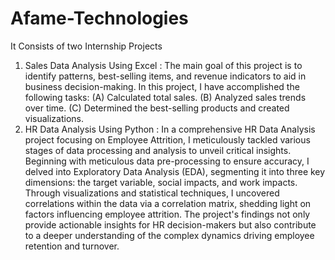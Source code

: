 # Afame-Technologies
It Consists of two Internship Projects 
1. Sales Data Analysis Using Excel : The main goal of this project is to identify patterns, best-selling items, and revenue indicators to aid in business decision-making. In this project, I have accomplished the following tasks: (A) Calculated total sales. (B) Analyzed sales trends over time. (C) Determined the best-selling products and created visualizations.
2. HR Data Analysis Using Python : In a comprehensive HR Data Analysis project focusing on Employee Attrition, I meticulously tackled various stages of data processing and analysis to unveil critical insights. Beginning with meticulous data pre-processing to ensure accuracy, I delved into Exploratory Data Analysis (EDA), segmenting it into three key dimensions: the target variable, social impacts, and work impacts. Through visualizations and statistical techniques, I uncovered correlations within the data via a correlation matrix, shedding light on factors influencing employee attrition. The project's findings not only provide actionable insights for HR decision-makers but also contribute to a deeper understanding of the complex dynamics driving employee retention and turnover.
